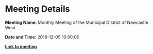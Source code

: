 # Meeting Details

**Meeting Name:** Monthly Meeting of the Municipal District of Newcastle West

**Date and Time:** 2018-12-05 10:00:00

**<a href="https://www.limerick.ie/council/whats-on/monthly-meeting-municipal-district-newcastle-west-35" target="_blank">Link to meeting</a>**
